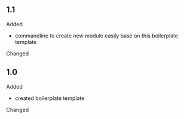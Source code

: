 ## 1.1
Added
  - commandline to create new module easily base on this boilerplate template

Changed

## 1.0
Added
  - created boilerplate template

Changed
